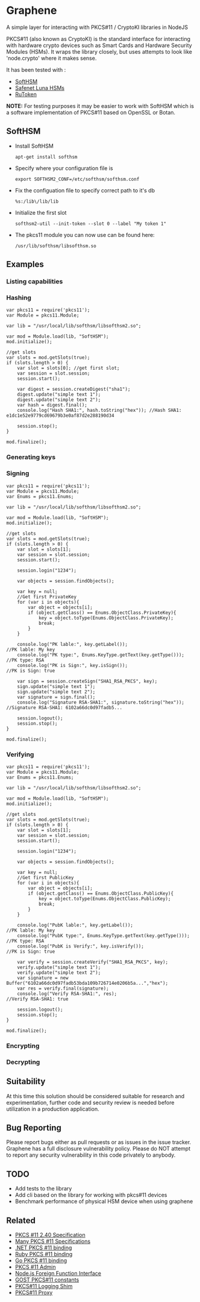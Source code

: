 # Graphene
A simple layer for interacting with PKCS#11 / CryptoKI libraries in NodeJS

PKCS#11 (also known as CryptoKI) is the standard interface for interacting with hardware crypto devices such as Smart Cards and Hardware Security Modules (HSMs). It wraps the library closely, but uses attempts to look like 'node.crypto' where it makes sense. 

It has been tested with :
- [SoftHSM](https://www.opendnssec.org/softhsm/)
- [Safenet Luna HSMs](http://www.safenet-inc.com/)
- [RuToken](http://www.rutoken.ru/)

**NOTE:** For testing purposes it may be easier to work with SoftHSM which is a software implementation of PKCS#11 based on OpenSSL or Botan.

## SoftHSM
* Install SoftHSM

    `apt-get install softhsm`

* Specify where your configuration file is

    `export SOFTHSM2_CONF=/etc/softhsm/softhsm.conf`

* Fix the configuation file to specify correct path to it's db

    `%s:/lib\/lib/lib`

* Initialize the first slot

    `softhsm2-util --init-token --slot 0 --label "My token 1"`

* The pkcs11 module you can now use can be found here:

  `/usr/lib/softhsm/libsofthsm.so`

## Examples
### Listing capabilities
### Hashing
```
var pkcs11 = require('pkcs11');
var Module = pkcs11.Module;

var lib = "/usr/local/lib/softhsm/libsofthsm2.so";
	
var mod = Module.load(lib, "SoftHSM");
mod.initialize();
	
//get slots
var slots = mod.getSlots(true);
if (slots.length > 0) {
	var slot = slots[0]; //get first slot;
	var session = slot.session;
	session.start();

	var digest = session.createDigest("sha1");
	digest.update("simple text 1");
	digest.update("simple text 2");
	var hash = digest.final();
	console.log("Hash SHA1:", hash.toString("hex")); //Hash SHA1: e1dc1e52e9779cd69679b3e0af87d2e288190d34 

	session.stop();
}

mod.finalize();
```
### Generating keys
### Signing
```
var pkcs11 = require('pkcs11');
var Module = pkcs11.Module;
var Enums = pkcs11.Enums;

var lib = "/usr/local/lib/softhsm/libsofthsm2.so";

var mod = Module.load(lib, "SoftHSM");
mod.initialize();

//get slots
var slots = mod.getSlots(true);
if (slots.length > 0) {
	var slot = slots[1];
	var session = slot.session;
	session.start();
	
	session.login("1234");
	
	var objects = session.findObjects();
	
	var key = null;
	//Get first PrivateKey
	for (var i in objects){
		var object = objects[i];
		if (object.getClass() == Enums.ObjectClass.PrivateKey){
			key = object.toType(Enums.ObjectClass.PrivateKey);
			break;
		}
	}
	
	console.log("PK lable:", key.getLabel()); 						//PK lable: My key
	console.log("PK type:", Enums.KeyType.getText(key.getType()));	//PK type: RSA
	console.log("PK is Sign:", key.isSign());						//PK is Sign: true

	var sign = session.createSign("SHA1_RSA_PKCS", key);
	sign.update("simple text 1");
	sign.update("simple text 2");
	var signature = sign.final();
	console.log("Signature RSA-SHA1:", signature.toString("hex"));	//Signature RSA-SHA1: 6102a66dc0d97fadb5...
	
	session.logout();
	session.stop();
}

mod.finalize();
```
### Verifying
```
var pkcs11 = require('pkcs11');
var Module = pkcs11.Module;
var Enums = pkcs11.Enums;

var lib = "/usr/local/lib/softhsm/libsofthsm2.so";

var mod = Module.load(lib, "SoftHSM");
mod.initialize();

//get slots
var slots = mod.getSlots(true);
if (slots.length > 0) {
	var slot = slots[1];
	var session = slot.session;
	session.start();
	
	session.login("1234");
	
	var objects = session.findObjects();
	
	var key = null;
	//Get first PublicKey
	for (var i in objects){
		var object = objects[i];
		if (object.getClass() == Enums.ObjectClass.PublicKey){
			key = object.toType(Enums.ObjectClass.PublicKey);
			break;
		}
	}
	
	console.log("PubK lable:", key.getLabel()); 						//PK lable: My key
	console.log("PubK type:", Enums.KeyType.getText(key.getType()));	//PK type: RSA
	console.log("PubK is Verify:", key.isVerify());						//PK is Sign: true

	var verify = session.createVerify("SHA1_RSA_PKCS", key);
	verify.update("simple text 1");
	verify.update("simple text 2");
	var signature = new Buffer("6102a66dc0d97fadb53bda109b726714e0206b5a...","hex");
	var res = verify.final(signature);
	console.log("Verify RSA-SHA1:", res);								//Verify RSA-SHA1: true
	
	session.logout();
	session.stop();
}

mod.finalize();
```
### Encrypting
### Decrypting

## Suitability
At this time this solution should be considered suitable for research and experimentation, further code and security review is needed before utilization in a production application.

## Bug Reporting
Please report bugs either as pull requests or as issues in the issue tracker. Graphene has a full disclosure vulnerability policy. Please do NOT attempt to report any security vulnerability in this code privately to anybody.

## TODO
* Add tests to the library
* Add cli based on the library for working with pkcs#11 devices
* Benchmark performance of physical HSM device when using graphene

## Related
- [PKCS #11 2.40 Specification](http://docs.oasis-open.org/pkcs11/pkcs11-curr/v2.40/pkcs11-curr-v2.40.html)
- [Many PKCS #11 Specifications](http://www.cryptsoft.com/pkcs11doc/)
- [.NET PKCS #11 binding](https://github.com/jariq/Pkcs11Interop)
- [Ruby PKCS #11 binding](https://github.com/larskanis/pkcs11)
- [Go PKCS #11 binding](https://github.com/miekg/pkcs11) 
- [PKCS #11 Admin](http://www.pkcs11admin.net)
- [Node.js Foreign Function Interface](https://github.com/node-ffi/node-ffi)
- [GOST PKCS#11 constants](https://github.com/romanovskiy-k/pkcs11/blob/master/rtpkcs11t.h)
- [PKCS#11 Logging Shim](https://github.com/jariq/pkcs11-logger)
- [PKCS#11 Proxy](https://github.com/iksaif/pkcs11-proxy)

